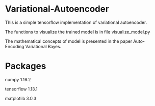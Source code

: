 # Variational-Autoencoder
This is a simple tensorflow implementation of variational autoencoder. 

The functions to visualize the trained model is in file visualize_model.py

The mathematical concepts of model is presented in the paper Auto-Encoding Variational Bayes.

# Packages
numpy 1.16.2

tensorflow 1.13.1

matplotlib 3.0.3 

